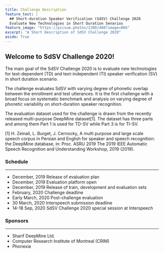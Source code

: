 ```yaml
---
title: Challenge Description
feature_text: |
  ## Short-duration Speaker Verification (SdSV) Challenge 2020
  Evaluate New Technologies in Short Duration Senarios
feature_image: "https://picsum.photos/1300/400?image=866"
excerpt: "A Short Description of SdSV Challenge 2020"
aside: True
---
```


## Welcome to SdSV Challenge 2020! 

The main goal of the SdSV Challenge 2020 is to evaluate new technologies for text-dependent (TD) and text-independent (TI) speaker verification (SV) in short duration scenario.

The challenge evaluates SdSV with varying degree of phonetic overlap between the enrollment and test utterances. It is the first challenge with a broad focus on systematic benchmark and analysis on varying degree of phonetic variability on short-duration speaker recognition.

The evaluation dataset used for the challenge is drawn from the recently released multi-purpose DeepMine dataset[1]. The dataset has three parts and among them Part 1 is used for TD-SV while Part 3 is for TI-SV.

[1] H. Zeinali, L. Burget, J. Cernocky, A multi purpose and large scale speech corpus in Persian and English for speaker and speech recognition:  the DeepMine database, in:  Proc. ASRU 2019 The 2019 IEEE Automatic Speech Recognition and Understanding Workshop, 2019 (2019).

### Schedule
----
- December, 2019          Release of evaluation plan
- December, 2019          Evaluation platform open
- December, 2019          Release of train, development and evaluation sets 
- February, 2020          Challenge deadline
- Early March, 2020       Post-challenge evaluation
- 30 March, 2020          Interspeech submission deadline
- 14-18 Sep, 2020         SdSV Challenge 2020 special session at Interspeech


### Sponsors
---
- Sharif DeepMine Ltd.
- Computer Research Institute of Montreal (CRIM)
- Phonexia


















